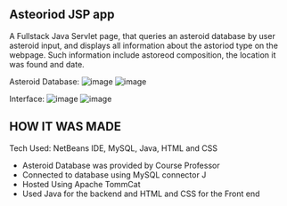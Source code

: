 ## Asteoriod JSP app
  A Fullstack Java Servlet page, that queries an asteroid database by user asteroid input, and displays all information about the astoriod type on the webpage. Such information include astoreod composition, the location it was found and date.

Asteroid Database: ![image](https://github.com/sametj/CST4713/assets/102891262/57d73ab4-7053-4d88-97df-7241a4e3fc44)
![image](https://github.com/sametj/CST4713/assets/102891262/28ebeccf-5c92-43af-9436-15903c7bf793)


Interface: 
![image](https://github.com/sametj/CST4713/assets/102891262/ba187bff-8e54-48c8-8abb-a7197391972e)
![image](https://github.com/sametj/CST4713/assets/102891262/5ba0d771-ddea-4880-9ec6-2f7b57170634)


## HOW IT WAS MADE
 Tech Used: NetBeans IDE, MySQL, Java, HTML and CSS

 - Asteroid Database was provided by Course Professor
 - Connected to database using MySQL connector J
 - Hosted Using Apache TommCat
 - Used Java for the backend and HTML and CSS for the Front end
 
 





